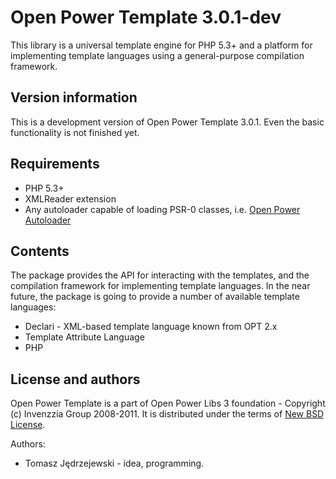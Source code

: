 Open Power Template 3.0.1-dev
=============================

This library is a universal template engine for PHP 5.3+ and a platform
for implementing template languages using a general-purpose compilation
framework.

Version information
-------------------

This is a development version of Open Power Template 3.0.1. Even the basic
functionality is not finished yet.

Requirements
------------

+ PHP 5.3+
+ XMLReader extension
+ Any autoloader capable of loading PSR-0 classes, i.e. [Open Power Autoloader](http://www.github.com/OPL/opl3-autoloader)

Contents
--------

The package provides the API for interacting with the templates, and the compilation
framework for implementing template languages. In the near future, the package is
going to provide a number of available template languages:

 - Declari - XML-based template language known from OPT 2.x
 - Template Attribute Language
 - PHP

License and authors
-------------------

Open Power Template is a part of Open Power Libs 3 foundation - Copyright (c) Invenzzia
Group 2008-2011. It is distributed under the terms of [New BSD License](http://www.invenzzia.org/license/new-bsd).

Authors:

+ Tomasz Jędrzejewski - idea, programming.